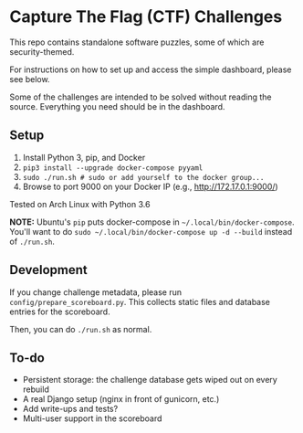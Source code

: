 # Capture The Flag (CTF) Challenges
This repo contains standalone software puzzles, some of which are security-themed.

For instructions on how to set up and access the simple dashboard, please see
below.

Some of the challenges are intended to be solved without reading the source.
Everything you need should be in the dashboard.

## Setup
1. Install Python 3, pip, and Docker
1. `pip3 install --upgrade docker-compose pyyaml`
1. `sudo ./run.sh # sudo or add yourself to the docker group...`
1. Browse to port 9000 on your Docker IP (e.g., http://172.17.0.1:9000/)

Tested on Arch Linux with Python 3.6

**NOTE:** Ubuntu's `pip` puts docker-compose in `~/.local/bin/docker-compose`.
You'll want to do `sudo ~/.local/bin/docker-compose up -d --build` instead
of `./run.sh`.

## Development
If you change challenge metadata, please run `config/prepare_scoreboard.py`.
This collects static files and database entries for the scoreboard.

Then, you can do `./run.sh` as normal.

## To-do
- Persistent storage: the challenge database gets wiped out on every rebuild
- A real Django setup (nginx in front of gunicorn, etc.)
- Add write-ups and tests?
- Multi-user support in the scoreboard
